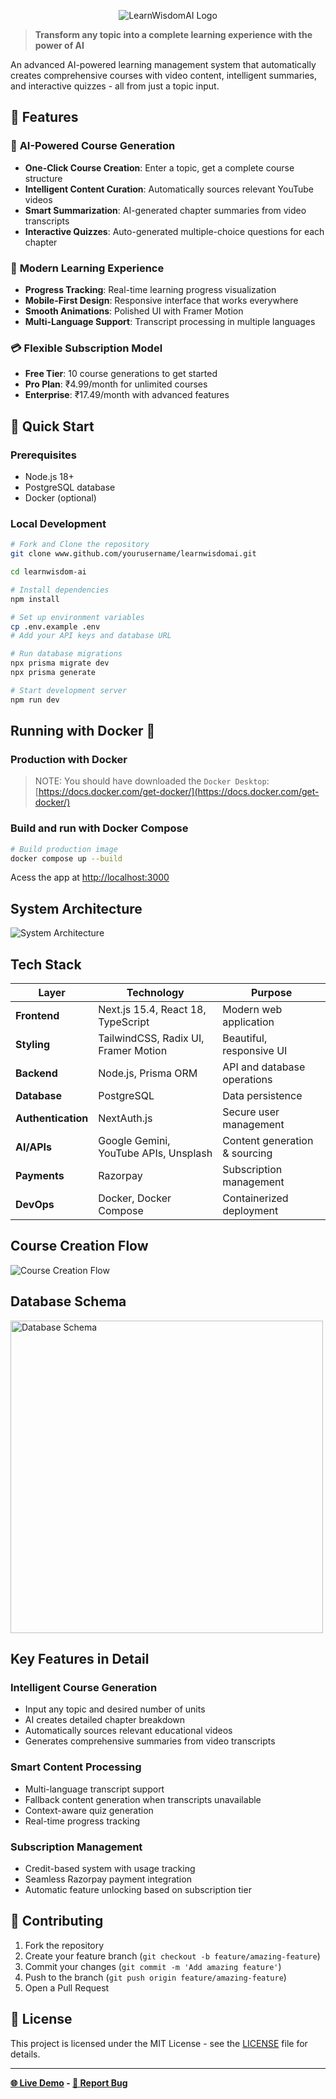 <p align="center">
  <img src="/Public/LearnWisdom-AI-Banner.png" alt="LearnWisdomAI Logo"/>
</p>


> **Transform any topic into a complete learning experience with the power of AI**

An advanced AI-powered learning management system that automatically creates comprehensive courses with video content, intelligent summaries, and interactive quizzes - all from just a topic input.

## 🌟 Features

### 🤖 **AI-Powered Course Generation**
- **One-Click Course Creation**: Enter a topic, get a complete course structure
- **Intelligent Content Curation**: Automatically sources relevant YouTube videos
- **Smart Summarization**: AI-generated chapter summaries from video transcripts
- **Interactive Quizzes**: Auto-generated multiple-choice questions for each chapter

### 💎 **Modern Learning Experience**
- **Progress Tracking**: Real-time learning progress visualization
- **Mobile-First Design**: Responsive interface that works everywhere
- **Smooth Animations**: Polished UI with Framer Motion
- **Multi-Language Support**: Transcript processing in multiple languages

### 💳 **Flexible Subscription Model**
- **Free Tier**: 10 course generations to get started
- **Pro Plan**: ₹4.99/month for unlimited courses
- **Enterprise**: ₹17.49/month with advanced features

## 🚀 Quick Start

### Prerequisites
- Node.js 18+
- PostgreSQL database
- Docker (optional)

### Local Development
```bash
# Fork and Clone the repository
git clone www.github.com/yourusername/learnwisdomai.git

cd learnwisdom-ai

# Install dependencies
npm install

# Set up environment variables
cp .env.example .env
# Add your API keys and database URL

# Run database migrations
npx prisma migrate dev
npx prisma generate

# Start development server
npm run dev
```

## Running with Docker 🐳

### Production with Docker
> NOTE: You should have downloaded the `Docker Desktop`: [https://docs.docker.com/get-docker/](https://docs.docker.com/get-docker/)

### Build and run with Docker Compose

```bash
# Build production image
docker compose up --build
```

Acess the app at [http://localhost:3000](http://localhost:3000)


## System Architecture
![System Architecture](/Public/LearnWisdomAI-System-Architecture.png)


## Tech Stack

| Layer | Technology | Purpose |
|-------|------------|---------|
| **Frontend** | Next.js 15.4, React 18, TypeScript | Modern web application |
| **Styling** | TailwindCSS, Radix UI, Framer Motion | Beautiful, responsive UI |
| **Backend** | Node.js, Prisma ORM | API and database operations |
| **Database** | PostgreSQL | Data persistence |
| **Authentication** | NextAuth.js | Secure user management |
| **AI/APIs** | Google Gemini, YouTube APIs, Unsplash | Content generation & sourcing |
| **Payments** | Razorpay | Subscription management |
| **DevOps** | Docker, Docker Compose | Containerized deployment |

## Course Creation Flow

![Course Creation Flow](/Public/LearnWisdomAI-course-creation-flow.png)

## Database Schema

<img src="/Public/LearnWisdomAI-Database-Schema.png" alt="Database Schema" width="500" />

## Key Features in Detail

### **Intelligent Course Generation**
- Input any topic and desired number of units
- AI creates detailed chapter breakdown
- Automatically sources relevant educational videos
- Generates comprehensive summaries from video transcripts

### **Smart Content Processing**
- Multi-language transcript support
- Fallback content generation when transcripts unavailable
- Context-aware quiz generation
- Real-time progress tracking

### **Subscription Management**
- Credit-based system with usage tracking
- Seamless Razorpay payment integration
- Automatic feature unlocking based on subscription tier

## 🤝 Contributing

1. Fork the repository
2. Create your feature branch (`git checkout -b feature/amazing-feature`)
3. Commit your changes (`git commit -m 'Add amazing feature'`)
4. Push to the branch (`git push origin feature/amazing-feature`)
5. Open a Pull Request

## 📄 License

This project is licensed under the MIT License - see the [LICENSE](LICENSE) file for details.

***

**[🌐 Live Demo](learn-wisdom-ai.vercel.app) -  [🐛 Report Bug](https://github.com/yourusername/learnwisdomai/issues)**

